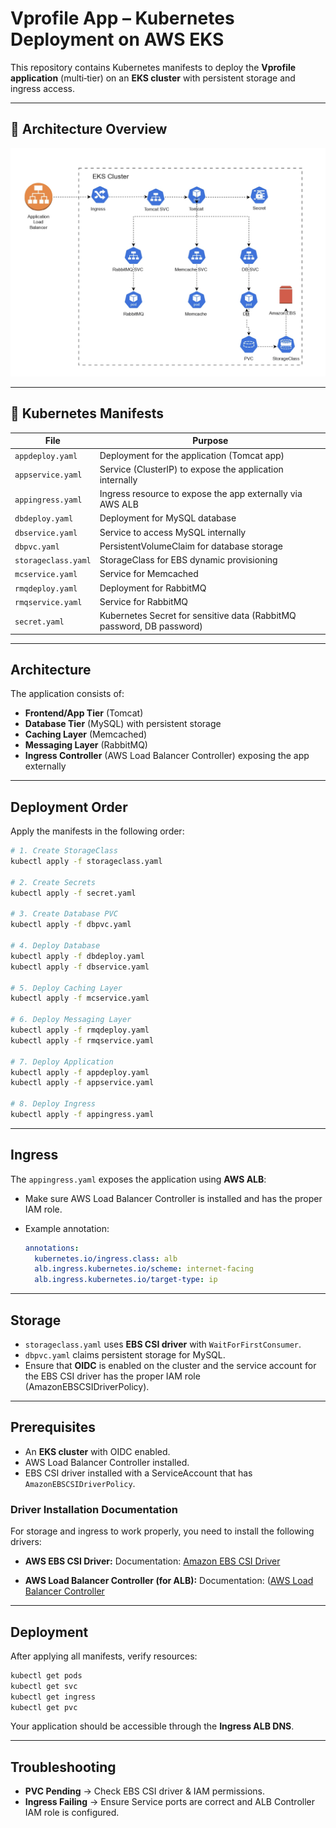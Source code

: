 #  Vprofile App – Kubernetes Deployment on AWS EKS

This repository contains Kubernetes manifests to deploy the **Vprofile application** (multi‑tier) on an **EKS cluster** with persistent storage and ingress access.

---
## 🚀 Architecture Overview

![Architecture Diagram](eks.png)

---
## 📂 **Kubernetes Manifests**

| File                | Purpose                                                                   |
| ------------------- | ------------------------------------------------------------------------- |
| `appdeploy.yaml`    | Deployment for the application (Tomcat app)                               |
| `appservice.yaml`   | Service (ClusterIP) to expose the application internally |
| `appingress.yaml`   | Ingress resource to expose the app externally via AWS ALB                 |
| `dbdeploy.yaml`     | Deployment for MySQL database                                             |
| `dbservice.yaml`    | Service to access MySQL internally                                        |
| `dbpvc.yaml`        | PersistentVolumeClaim for database storage                                |
| `storageclass.yaml` | StorageClass for EBS dynamic provisioning                                 |
| `mcservice.yaml`    | Service for Memcached                                                     |
| `rmqdeploy.yaml`    | Deployment for RabbitMQ                                                   |
| `rmqservice.yaml`   | Service for RabbitMQ                                                      |
| `secret.yaml`       | Kubernetes Secret for sensitive data (RabbitMQ password, DB password)                  |

---

## **Architecture**

The application consists of:

* **Frontend/App Tier** (Tomcat) 
* **Database Tier** (MySQL) with persistent storage 
* **Caching Layer** (Memcached)
* **Messaging Layer** (RabbitMQ)
* **Ingress Controller** (AWS Load Balancer Controller) exposing the app externally

---

##  **Deployment Order**

Apply the manifests in the following order:

```bash
# 1. Create StorageClass
kubectl apply -f storageclass.yaml

# 2. Create Secrets
kubectl apply -f secret.yaml

# 3. Create Database PVC
kubectl apply -f dbpvc.yaml

# 4. Deploy Database
kubectl apply -f dbdeploy.yaml
kubectl apply -f dbservice.yaml

# 5. Deploy Caching Layer
kubectl apply -f mcservice.yaml

# 6. Deploy Messaging Layer
kubectl apply -f rmqdeploy.yaml
kubectl apply -f rmqservice.yaml

# 7. Deploy Application
kubectl apply -f appdeploy.yaml
kubectl apply -f appservice.yaml

# 8. Deploy Ingress
kubectl apply -f appingress.yaml
```

---

## **Ingress**

The `appingress.yaml` exposes the application using **AWS ALB**:

* Make sure AWS Load Balancer Controller is installed and has the proper IAM role.
* Example annotation:

  ```yaml
  annotations:
    kubernetes.io/ingress.class: alb
    alb.ingress.kubernetes.io/scheme: internet-facing
    alb.ingress.kubernetes.io/target-type: ip
  ```

---

## **Storage**

* `storageclass.yaml` uses **EBS CSI driver** with `WaitForFirstConsumer`.
* `dbpvc.yaml` claims persistent storage for MySQL.
* Ensure that **OIDC** is enabled on the cluster and the service account for the EBS CSI driver has the proper IAM role (AmazonEBSCSIDriverPolicy).

---

##  **Prerequisites**

* An **EKS cluster** with OIDC enabled.
* AWS Load Balancer Controller installed.
* EBS CSI driver installed with a ServiceAccount that has `AmazonEBSCSIDriverPolicy`.

### Driver Installation Documentation

For storage and ingress to work properly, you need to install the following drivers:

- **AWS EBS CSI Driver:** Documentation: [Amazon EBS CSI Driver](https://docs.aws.amazon.com/eks/latest/userguide/ebs-csi.html)

- **AWS Load Balancer Controller (for ALB):** Documentation: ([AWS Load Balancer Controller](https://docs.aws.amazon.com/eks/latest/userguide/lbc-helm.html)
---

##  **Deployment**

After applying all manifests, verify resources:

```bash
kubectl get pods
kubectl get svc
kubectl get ingress
kubectl get pvc
```

Your application should be accessible through the **Ingress ALB DNS**.

---

## **Troubleshooting**

* **PVC Pending** → Check EBS CSI driver & IAM permissions.
* **Ingress Failing** → Ensure Service ports are correct and ALB Controller IAM role is configured.
